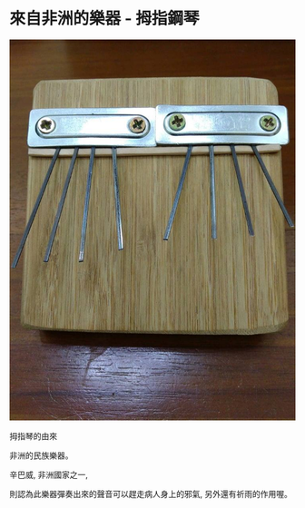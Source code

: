 # 來自非洲的樂器 - 拇指鋼琴

![](https://github.com/kidspring/kalimba/blob/master/res/img/kalimba.jpg)

拇指琴的由來
 
非洲的民族樂器。

辛巴威, 非洲國家之一, 

則認為此樂器彈奏出來的聲音可以趕走病人身上的邪氣, 另外還有祈雨的作用喔。
